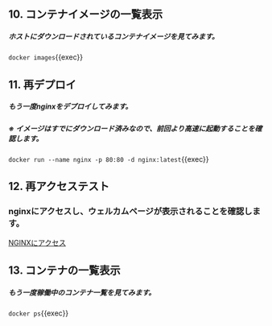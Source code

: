 ## 10. コンテナイメージの一覧表示
##### ホストにダウンロードされているコンテナイメージを見てみます。
`docker images`{{exec}}

## 11. 再デプロイ
##### もう一度nginxをデプロイしてみます。
##### ※ イメージはすでにダウンロード済みなので、前回より高速に起動することを確認します。
`docker run --name nginx -p 80:80 -d nginx:latest`{{exec}}

## 12. 再アクセステスト
### nginxにアクセスし、ウェルカムページが表示されることを確認します。
[NGINXにアクセス]({{TRAFFIC_HOST1_80}})

## 13. コンテナの一覧表示
##### もう一度稼働中のコンテナ一覧を見てみます。
`docker ps`{{exec}}
